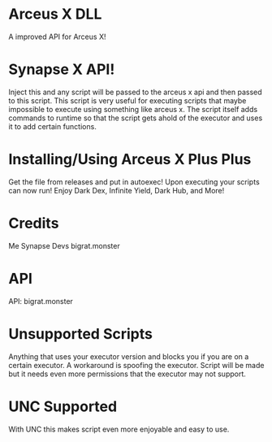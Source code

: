 # Arceus X DLL

A improved API for Arceus X!

# Synapse X API! 
Inject this and any script will be passed to the arceus x api and then passed to this script. This script is very useful for executing scripts that maybe impossible to execute using something like arceus x. The script itself adds commands to runtime so that the script gets ahold of the executor and uses it to add certain functions.

# Installing/Using Arceus X Plus Plus
Get the file from releases and put in autoexec! Upon executing your scripts can now run! Enjoy Dark Dex, Infinite Yield, Dark Hub, and More!

# Credits
Me
Synapse Devs
bigrat.monster

# API
API: bigrat.monster

# Unsupported Scripts
Anything that uses your executor version and blocks you if you are on a certain executor. A workaround is spoofing the executor. Script will be made but it needs even more permissions that the executor may not support.

# UNC Supported

With UNC this makes script even more enjoyable and easy to use.
